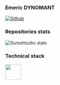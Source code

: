 ### Emeric DYNOMANT

[![Github](https://img.shields.io/github/followers/MrMimic?label=Follow&style=social)](https://github.com/MrMimic)

### Repositories stats

![Sureshturbo stats](https://github-readme-stats.vercel.app/api?username=MrMimic&show_icons=true)

### Technical stack

<code><img height="50" src="https://www.vectorlogo.zone/logos/python/python-horizontal.svg"></code>
